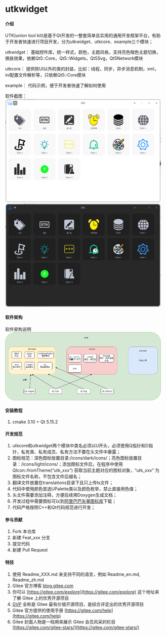 # utkwidget

#### 介绍
UTK(union tool kit)是基于Qt开发的一整套简单且实用的通用开发框架平台，有助于开发者快速进行项目开发，分为utkwidget、utkcore、example三个模块；

utkwidget：
基础控件库，统一样式，颜色，主题风格，支持亮色暗色主题切换，换肤效果，依赖Qt5::Core，Qt5::Widgets，Qt5Svg，Qt5Network模块

utkcore：
提供除UI以外的类的封装，比如：线程，同步，异步消息机制，xml，ini配置文件解析等，只依赖Qt5::Core模块

example：
代码示例，便于开发者快速了解如何使用

软件截图：
![输入图片说明](doc/example_light.png)
![输入图片说明](doc/example_dark.png)

#### 软件架构
软件架构说明
![输入图片说明](utk-framework.png)

#### 安装教程

1.  cmake 3.10 + Qt 5.15.2

#### 开发规范

1.  utkcore和utkwidget两个模块中类名必须以U开头，必须使用Q指针和D指针，私有类、私有成员、私有方法不要在头文件中暴露；
2.  图标规范：深色图标放置目录:/icons/dark/icons/；亮色图标放置目录：/icons/light/icons/；添加图标文件后，在程序中使用 QIcon::fromTheme(“utk_xxx”) 获取当前主题对应的图标对象，“utk_xxx” 为图标文件名称，不包含文件后缀名；
3.  翻译文件放置在translations目录下且只上传ts文件；
4.  代码中使用颜色首选UPalette类以及颜色枚举，禁止直接用色值；
5.  头文件需要添加注释，方便后续用Doxygen生成文档；
6.  开发过程中需要图标可以到[阿里巴巴矢量图标库](https://www.iconfont.cn/?spm=a313x.search_index.i3.2.19263a81P9idc9)下载；
7.  代码严格按照C++和Qt代码规范进行开发；

#### 参与贡献

1.  Fork 本仓库
2.  新建 Feat_xxx 分支
3.  提交代码
4.  新建 Pull Request


#### 特技

1.  使用 Readme\_XXX.md 来支持不同的语言，例如 Readme\_en.md, Readme\_zh.md
2.  Gitee 官方博客 [blog.gitee.com](https://blog.gitee.com)
3.  你可以 [https://gitee.com/explore](https://gitee.com/explore) 这个地址来了解 Gitee 上的优秀开源项目
4.  [GVP](https://gitee.com/gvp) 全称是 Gitee 最有价值开源项目，是综合评定出的优秀开源项目
5.  Gitee 官方提供的使用手册 [https://gitee.com/help](https://gitee.com/help)
6.  Gitee 封面人物是一档用来展示 Gitee 会员风采的栏目 [https://gitee.com/gitee-stars/](https://gitee.com/gitee-stars/)
